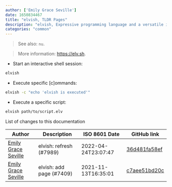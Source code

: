 ```yaml
---
author: ['Emily Grace Seville']
date: 1650834467
title: "elvish, TLDR Pages"
description: "elvish, Expressive programming language and a versatile interactive shell."
categories: "common"
---
```

> See also: `nu`.

> More information: <https://elv.sh>.

- Start an interactive shell session:

```bash
elvish
```

- Execute specific [c]ommands:

```bash
elvish -c "echo 'elvish is executed'"
```

- Execute a specific script:

```bash
elvish path/to/script.elv
```
List of changes to this documentation


Author | Description | ISO 8601 Date | GitHub link
------|-----|-----|-----
[Emily Grace Seville](mailto:emilyseville7cf@gmail.com) | elvish: refresh (#7989) | 2022-04-24T23:07:47 | [36d481fa58ef](https://github.com/tldr-pages/tldr/commit/36d481fa58efcc24d2fe8d2bd4f07f24eaec6c8b)
[Emily Grace Seville](mailto:emilyseville7cf@gmail.com) | elvish: add page (#7409) | 2021-11-13T16:35:01 | [c7aee51bd20c](https://github.com/tldr-pages/tldr/commit/c7aee51bd20c69a42d7ad34f08f4f2becc893476)

